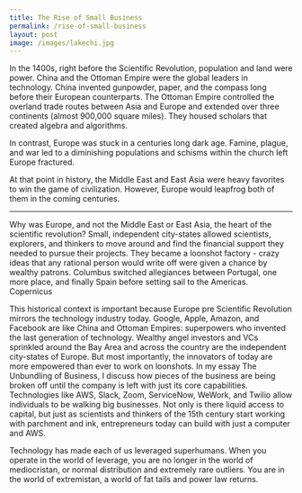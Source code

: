 ```yaml
---
title: The Rise of Small Business
permalink: /rise-of-small-business
layout: post
image: /images/lakechi.jpg
---
```

In the 1400s, right before the Scientific Revolution, population and land were power. China and the Ottoman Empire were the global leaders in technology. China invented gunpowder, paper, and the compass long before their European counterparts. The Ottoman Empire controlled the overland trade routes between Asia and Europe and extended over three continents (almost 900,000 square miles). They housed scholars that created algebra and algorithms.

In contrast, Europe was stuck in a centuries long dark age. Famine, plague, and war led to a diminishing populations and schisms within the church left Europe fractured.

At that point in history, the Middle East and East Asia were heavy favorites to win the game of civilization. However, Europe would leapfrog both of them in the coming centuries.

<hr class='post-hr' />

Why was Europe, and not the Middle East or East Asia, the heart of the scientific revolution? Small, independent city-states allowed scientists, explorers, and thinkers to move around and find the financial support they needed to pursue their projects. They became a loonshot factory - crazy ideas that any rational person would write off were given a chance by wealthy patrons. Columbus switched allegiances between Portugal, one more place, and finally Spain before setting sail to the Americas. Copernicus

This historical context is important because Europe pre Scientific Revolution mirrors the technology industry today. Google, Apple, Amazon, and Facebook are like China and Ottoman Empires: superpowers who invented the last generation of technology. Wealthy angel investors and VCs sprinkled around the Bay Area and across the country are the independent city-states of Europe. But most importantly, the innovators of today are more empowered than ever to work on loonshots. In my essay The Unbundling of Business, I discuss how pieces of the business are being broken off until the company is left with just its core capabilities. Technologies like AWS, Slack, Zoom, ServiceNow, WeWork, and Twilio allow individuals to be walking big businesses. Not only is there liquid access to capital, but just as scientists and thinkers of the 15th century start working with parchment and ink, entrepreneurs today can build with just a computer and AWS.

Technology has made each of us leveraged superhumans. When you operate in the world of leverage, you are no longer in the world of mediocristan, or normal distribution and extremely rare outliers. You are in the world of extremistan, a world of fat tails and power law returns.

